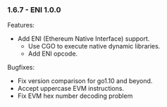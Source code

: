 ### 1.6.7 - ENI 1.0.0

Features:

* Add ENI (Ethereum Native Interface) support.
  - Use CGO to execute native dynamic libraries.
  - Add ENI opcode.

Bugfixes:

* Fix version comparison for go1.10 and beyond.
* Accept uppercase EVM instructions.
* Fix EVM hex number decoding problem
